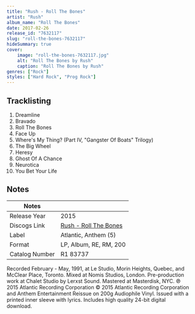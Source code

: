 ```yaml
---
title: "Rush - Roll The Bones"
artist: "Rush"
album_name: "Roll The Bones"
date: 2017-02-26
release_id: "7632117"
slug: "roll-the-bones-7632117"
hideSummary: true
cover:
    image: "roll-the-bones-7632117.jpg"
    alt: "Roll The Bones by Rush"
    caption: "Roll The Bones by Rush"
genres: ["Rock"]
styles: ["Hard Rock", "Prog Rock"]
---
```


## Tracklisting
1. Dreamline
2. Bravado
3. Roll The Bones
4. Face Up
5. Where's My Thing? (Part IV, "Gangster Of Boats" Trilogy)
6. The Big Wheel
7. Heresy
8. Ghost Of A Chance
9. Neurotica
10. You Bet Your Life



## Notes

| Notes          |             |
| ---------------| ----------- |
| Release Year   | 2015 |
| Discogs Link   | [Rush - Roll The Bones](https://www.discogs.com/release/7632117-Rush-Roll-The-Bones) |
| Label          | Atlantic, Anthem (5) |
| Format         | LP, Album, RE, RM, 200 |
| Catalog Number | R1 83737 |

Recorded February - May, 1991, at Le Studio, Morin Heights, Quebec, and McClear Place, Toronto. Mixed at Nomis Studios, London. Pre-production work at Chalet Studio by Lerxst Sound. Mastered at Masterdisk, NYC.  ℗ 2015 Atlantic Recording Corporation © 2015 Atlantic Recording Corporation and Anthem Entertainment  Reissue on 200g Audiophile Vinyl. Issued with a printed inner sleeve with lyrics. Includes high quality 24-bit digital download.

